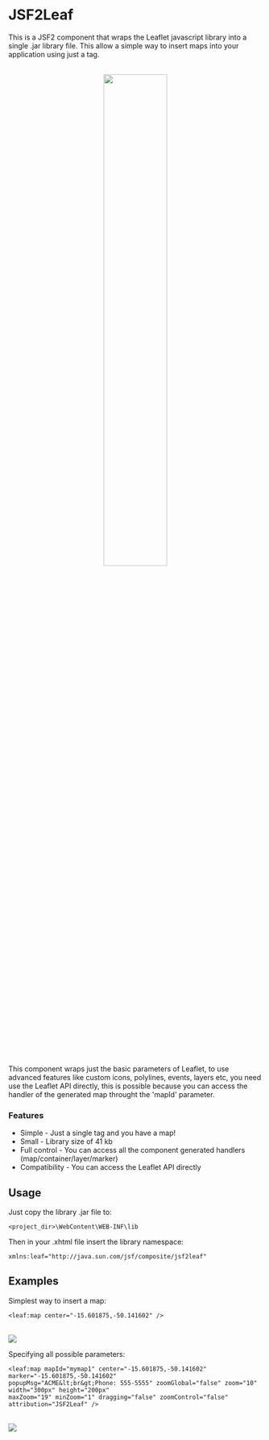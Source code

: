 # JSF2Leaf
This is a JSF2 component that wraps the Leaflet javascript library into a single .jar library file. This allow a simple way to insert maps into your application using just a tag.

<div align="center"><br><img width="50%" src="https://raw.githubusercontent.com/themrleon/JSF2Leaf/master/images/primefaces.png"></div>

This component wraps just the basic parameters of Leaflet, to use advanced features like custom icons, polylines, events, layers etc, you need use the Leaflet API directly, this is possible because you can access the handler of the generated map throught the 'mapId' parameter.

### Features
* Simple - Just a single tag and you have a map!
* Small - Library size of 41 kb
* Full control - You can access all the component generated handlers (map/container/layer/marker)
* Compatibility - You can access the Leaflet API directly

## Usage
Just copy the library .jar file to:
```
<project_dir>\WebContent\WEB-INF\lib
```
Then in your .xhtml file insert the library namespace:
```
xmlns:leaf="http://java.sun.com/jsf/composite/jsf2leaf"
```

## Examples

Simplest way to insert a map:
```
<leaf:map center="-15.601875,-50.141602" />
```
<br><img src="https://raw.githubusercontent.com/themrleon/JSF2Leaf/master/images/default.png">

Specifying all possible parameters:
```
<leaf:map mapId="mymap1" center="-15.601875,-50.141602"  marker="-15.601875,-50.141602" 
popupMsg="ACME&lt;br&gt;Phone: 555-5555" zoomGlobal="false" zoom="10" width="300px" height="200px" 
maxZoom="19" minZoom="1" dragging="false" zoomControl="false" attribution="JSF2Leaf" />
```
<br><img src="https://raw.githubusercontent.com/themrleon/JSF2Leaf/master/images/full.png">




